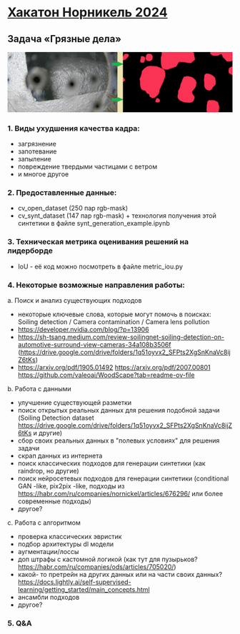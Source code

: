 # [Хакатон Норникель 2024](https://nornickel-hackathon.ru/)

## Задача «Грязные дела»

![](task_example.png)

### 1. Виды ухудшения качества кадра:
- загрязнение
- запотевание
- запыление
- повреждение твердыми частицами с ветром
- и многое другое

### 2. Предоставленные данные:
- cv_open_dataset (250 пар rgb-mask)
- cv_synt_dataset (147 пар rgb-mask) + технология получения этой синтетики в файле synt_generation_example.ipynb

### 3. Техническая метрика оценивания решений на лидерборде

- IoU - её код можно посмотреть в файле metric_iou.py

### 4. Некоторые возможные направления работы:   
   
a. Поиск и анализ существующих подходов  
  
- некоторые ключевые слова, которые могут помочь в поисках: Soiling detection / Camera contamination / Camera lens pollution
- https://developer.nvidia.com/blog/?p=13906  
- https://sh-tsang.medium.com/review-soilingnet-soiling-detection-on-automotive-surround-view-cameras-34a108b3506f (https://drive.google.com/drive/folders/1q51oyvx2_SFPts2XgSnKnaVc8ijZ6tKs)  
- https://arxiv.org/pdf/1905.01492 https://arxiv.org/pdf/2007.00801 https://github.com/valeoai/WoodScape?tab=readme-ov-file  
  
b. Работа с данными 
   
- улучшение существующей разметки   
- поиск открытых реальных данных для решения подобной задачи (Soiling Detection dataset https://drive.google.com/drive/folders/1q51oyvx2_SFPts2XgSnKnaVc8ijZ6tKs и другие)  
- сбор своих реальных данных в "полевых условиях" для решения задачи   
- скрап данных из интернета
- поиск классических подходов для генерации синтетики (как raindrop, но другие)   
- поиск нейросетевых подходов
для генерации синтетики (conditional GAN -like, pix2pix -like, подходы из https://habr.com/ru/companies/nornickel/articles/676296/ или более современные подходы)   
- другое?   
   
c. Работа с алгоритмом
    
- проверка классических эвристик   
- подбор архитектуры dl модели   
- аугментации/лоссы
- доп штрафы с кастомной логикой (как тут для пузырьков? https://habr.com/ru/companies/ods/articles/705020/)  
- какой- то претрейн на других данных или на части своих данных? https://docs.lightly.ai/self-supervised-learning/getting_started/main_concepts.html   
- ансамбли подходов
- другое?

### 5. Q&A
